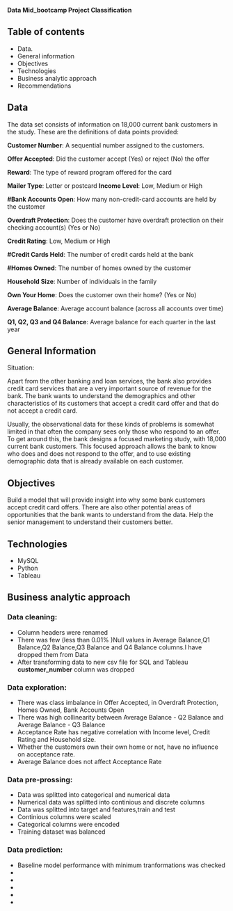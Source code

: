 
**Data Mid_bootcamp Project Classification**




## Table of contents
- Data.
- General information
- Objectives
- Technologies
- Business analytic approach
- Recommendations

## Data

The data set consists of information on 18,000 current bank customers in the study. These are the definitions of data points provided:

**Customer Number**: A sequential number assigned to the customers.

**Offer Accepted**: Did the customer accept (Yes) or reject (No) the offer 

**Reward**: The type of reward program offered for the card


**Mailer Type**: Letter or postcard
**Income Level**: Low, Medium or High

**#Bank Accounts Open**: How many non-credit-card accounts are held by the customer

**Overdraft Protection**: Does the customer have overdraft protection on their checking account(s) (Yes or No)

**Credit Rating**: Low, Medium or High


**#Credit Cards Held**: The number of credit cards held at the bank

**#Homes Owned**: The number of homes owned by the customer

**Household Size**: Number of individuals in the family

**Own Your Home**: Does the customer own their home? (Yes or No)

**Average Balance**: Average account balance (across all accounts over time)

**Q1, Q2, Q3 and Q4 Balance**: Average balance for each quarter in the last year
## General Information

Situation:

 Apart from the other banking and loan services, the bank also provides credit card services that are a very important source of revenue for the bank. The bank wants to understand the demographics and other characteristics of its customers that accept a credit card offer and that do not accept a credit card.
 
 Usually, the observational data for these kinds of problems is somewhat limited in that often the company sees only those who respond to an offer. To get around this, the bank designs a focused marketing study, with 18,000 current bank customers. This focused approach allows the bank to know who does and does not respond to the offer, and to use existing demographic data that is already available on each customer.



## Objectives

Build a model that will provide insight into why some bank customers accept credit card offers.
There are also other potential areas of opportunities that the bank wants to understand from the data.
Help the senior management to understand their customers better.
## Technologies

- MySQL
- Python
- Tableau

## Business analytic approach

### Data cleaning:

- Column headers were renamed
- There was few (less than 0.01% )Null values in Average Balance,Q1 Balance,Q2 Balance,Q3 Balance and Q4 Balance columns.I have dropped them from Data
- After transforming data to new csv file for SQL and Tableau **customer_number** column was dropped


### Data exploration:

- There was class imbalance in Offer Accepted, in Overdraft Protection, Homes Owned, Bank Accounts Open
- There was high collinearity between Average Balance - Q2 Balance and Average Balance - Q3 Balance
- Acceptance Rate has negative correlation with Income level, Credit Rating and Household size. 
- Whether the customers own their own home or not, have no influence on acceptance rate.
- Average Balance does not affect Acceptance Rate

### Data pre-prossing:

- Data was splitted into categorical and numerical data
- Numerical data was splitted into continious and discrete columns
- Data was splitted into target and features,train and test
- Continious columns were scaled
- Categorical columns were encoded
- Training dataset was balanced

### Data prediction:
- Baseline model performance with minimum tranformations was checked
-
-
-
-
-